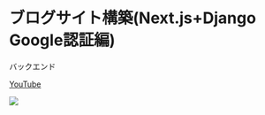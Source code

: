 # ブログサイト構築(Next.js+Django Google認証編)

バックエンド

[YouTube](https://youtu.be/TvoMjY291f8)

[![](https://res.cloudinary.com/dhaciqd0v/image/upload/v1659354209/LINE/Frame_280_xcquzb.png)](https://youtu.be/TvoMjY291f8)
